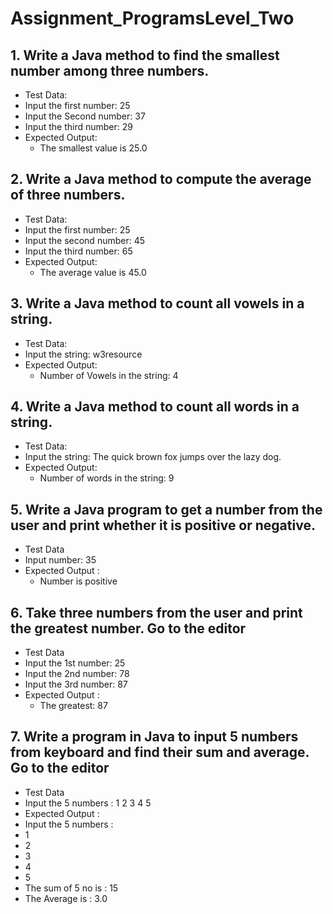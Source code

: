 # Assignment_ProgramsLevel_Two

## 1. Write a Java method to find the smallest number among three numbers. 
- Test Data:
- Input the first number: 25
- Input the Second number: 37
- Input the third number: 29
- Expected Output:
   - The smallest value is 25.0
   
## 2. Write a Java method to compute the average of three numbers.
- Test Data:
- Input the first number: 25
- Input the second number: 45
- Input the third number: 65
- Expected Output:
  - The average value is 45.0
  
## 3. Write a Java method to count all vowels in a string.
- Test Data:
- Input the string: w3resource
- Expected Output:
   - Number of  Vowels in the string: 4
   
## 4. Write a Java method to count all words in a string. 
- Test Data:
- Input the string: The quick brown fox jumps over the lazy dog.
- Expected Output:
   - Number of words in the string: 9
   
## 5. Write a Java program to get a number from the user and print whether it is positive or negative.
- Test Data
- Input number: 35
- Expected Output :
   - Number is positive
   
## 6. Take three numbers from the user and print the greatest number. Go to the editor
- Test Data
- Input the 1st number: 25
- Input the 2nd number: 78
- Input the 3rd number: 87
- Expected Output :
  - The greatest: 87
## 7. Write a program in Java to input 5 numbers from keyboard and find their sum and average. Go to the editor
- Test Data
- Input the 5 numbers : 1 2 3 4 5
- Expected Output :
- Input the 5 numbers :                                                            
- 1                                                                                
- 2                                                                                
- 3                                                                                
- 4                                                                                
- 5                                                                                
- The sum of 5 no is : 15                                                          
- The Average is : 3.0 
